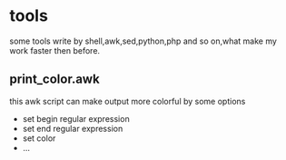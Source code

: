 # tools
some tools write by shell,awk,sed,python,php and so on,what make my work faster then before.
## print_color.awk
this awk script can make output more colorful by some options
* set begin regular expression
* set end regular expression
* set color
* ...

